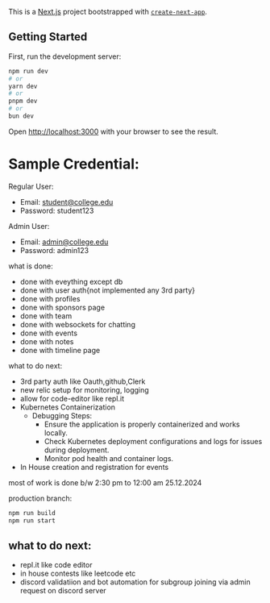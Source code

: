 This is a [Next.js](https://nextjs.org) project bootstrapped with [`create-next-app`](https://nextjs.org/docs/app/api-reference/cli/create-next-app).

## Getting Started

First, run the development server:

```bash
npm run dev
# or
yarn dev
# or
pnpm dev
# or
bun dev
```

Open [http://localhost:3000](http://localhost:3000) with your browser to see the result.

# Sample Credential:

Regular User:

- Email: [student@college.edu](mailto:student@college.edu)
- Password: student123

Admin User:

- Email: [admin@college.edu](mailto:admin@college.edu)
- Password: admin123

what is done:

- done with eveything except db
- done with user auth{not implemented any 3rd party}
- done with profiles
- done with sponsors page
- done with team
- done with websockets for chatting
- done with events
- done with notes
- done with timeline page

what to do next: 

- 3rd party auth like Oauth,github,Clerk
- new relic setup for monitoring, logging
- allow for code-editor like repl.it
- Kubernetes Containerization
    * Debugging Steps:
        * Ensure the application is properly containerized and works locally.
        * Check Kubernetes deployment configurations and logs for issues during deployment.
        * Monitor pod health and container logs.
- In House creation and registration for events

most of work is done b/w 2:30 pm to 12:00 am 25.12.2024

production branch:

```bash
npm run build
npm run start
```

## what to do next:

- repl.it like code editor
- in house contests like leetcode etc
- discord validatiion and bot automation for subgroup joining via admin request on discord server

